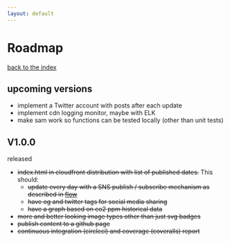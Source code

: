 ```yaml
---
layout: default
---
```


# Roadmap

[back to the index](./)

## upcoming versions

- implement a Twitter account with posts after each update
- implement cdn logging monitor, maybe with ELK
- make sam work so functions can be tested locally (other than unit tests)

## V1.0.0

released

- ~~index.html in cloudfront distribution with list of published dates.~~ This should:
  - ~~update every day with a SNS publish / subscribe mechanism as described in [flow](./img/flow.png)~~
  - ~~have og and twitter tags for social media sharing~~
  - ~~have a graph based on co2 ppm historical data~~
- ~~more and better looking image types other than just svg badges~~
- ~~publish content to a github page~~
- ~~continuous integration (circleci) and coverage (coveralls) report~~
